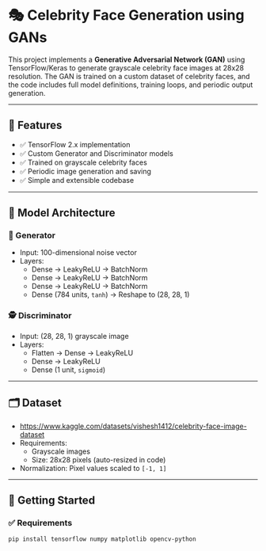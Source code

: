 # 🎭 Celebrity Face Generation using GANs

This project implements a **Generative Adversarial Network (GAN)** using TensorFlow/Keras to generate grayscale celebrity face images at 28x28 resolution. The GAN is trained on a custom dataset of celebrity faces, and the code includes full model definitions, training loops, and periodic output generation.

---

## 📌 Features

- ✅ TensorFlow 2.x implementation
- ✅ Custom Generator and Discriminator models
- ✅ Trained on grayscale celebrity faces
- ✅ Periodic image generation and saving
- ✅ Simple and extensible codebase

---

## 🧠 Model Architecture

### 🎨 Generator
- Input: 100-dimensional noise vector
- Layers:
  - Dense → LeakyReLU → BatchNorm
  - Dense → LeakyReLU → BatchNorm
  - Dense → LeakyReLU → BatchNorm
  - Dense (784 units, `tanh`) → Reshape to (28, 28, 1)

### 🕵️ Discriminator
- Input: (28, 28, 1) grayscale image
- Layers:
  - Flatten → Dense → LeakyReLU
  - Dense → LeakyReLU
  - Dense (1 unit, `sigmoid`)

---

## 🗂 Dataset

- https://www.kaggle.com/datasets/vishesh1412/celebrity-face-image-dataset
- Requirements:
  - Grayscale images
  - Size: 28x28 pixels (auto-resized in code)
- Normalization: Pixel values scaled to `[-1, 1]`

---

## 🚀 Getting Started

### ✅ Requirements

```bash
pip install tensorflow numpy matplotlib opencv-python
